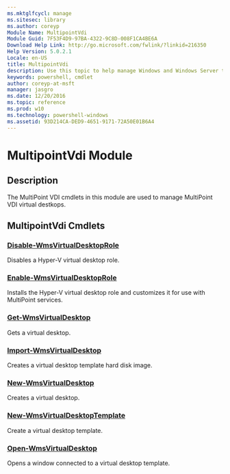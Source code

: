 ```yaml
---
ms.mktglfcycl: manage
ms.sitesec: library
ms.author: coreyp
Module Name: MultipointVdi
Module Guid: 7F53F4D9-97BA-4322-9C8D-008F1CA4BE6A
Download Help Link: http://go.microsoft.com/fwlink/?linkid=216350
Help Version: 5.0.2.1
Locale: en-US
title: MultipointVdi
description: Use this topic to help manage Windows and Windows Server technologies with Windows PowerShell.
keywords: powershell, cmdlet
author: coreyp-at-msft
manager: jasgro
ms.date: 12/20/2016
ms.topic: reference
ms.prod: w10
ms.technology: powershell-windows
ms.assetid: 93D214CA-DED9-4651-9171-72A50E01B6A4
---
```


# MultipointVdi Module
## Description
The MultiPoint VDI cmdlets in this module are used to manage MultiPoint VDI virtual destkops.

## MultipointVdi Cmdlets
### [Disable-WmsVirtualDesktopRole](./disable-wmsvirtualdesktoprole.md)
Disables a Hyper-V virtual desktop role.

### [Enable-WmsVirtualDesktopRole](./enable-wmsvirtualdesktoprole.md)
Installs the Hyper-V virtual desktop role and customizes it for use with MultiPoint services.

### [Get-WmsVirtualDesktop](./get-wmsvirtualdesktop.md)
Gets a virtual desktop.

### [Import-WmsVirtualDesktop](./import-wmsvirtualdesktop.md)
Creates a virtual desktop template hard disk image.

### [New-WmsVirtualDesktop](./new-wmsvirtualdesktop.md)
Creates a virtual desktop.

### [New-WmsVirtualDesktopTemplate](./new-wmsvirtualdesktoptemplate.md)
Create a virtual desktop template.

### [Open-WmsVirtualDesktop](./open-wmsvirtualdesktop.md)
Opens a window connected to a virtual desktop template.



